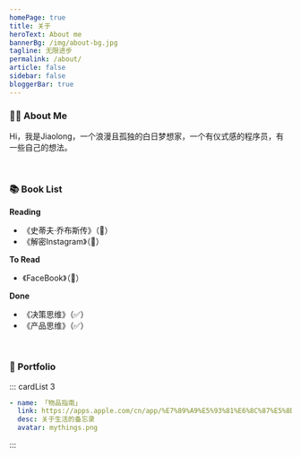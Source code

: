 ```yaml
---
homePage: true
title: 关于
heroText: About me
bannerBg: /img/about-bg.jpg
tagline: 无限进步
permalink: /about/
article: false
sidebar: false
bloggerBar: true
---
```


### 🧑🏻 About Me

Hi，我是Jiaolong，一个浪漫且孤独的白日梦想家，一个有仪式感的程序员，有一些自己的想法。


<br>

### 📚 Book List

**Reading**

- 《史蒂夫·乔布斯传》（📖）
- 《解密Instagram》（📖）

**To Read**

- 《FaceBook》（📘）


**Done**

- 《决策思维》（✅）
- 《产品思维》（✅）



<br>

### 🎈 Portfolio

::: cardList 3

```yaml
- name: 「物品指南」
  link: https://apps.apple.com/cn/app/%E7%89%A9%E5%93%81%E6%8C%87%E5%8D%97-%E5%85%B3%E4%BA%8E%E7%89%A9%E5%93%81%E7%9A%84%E5%A4%87%E5%BF%98%E5%BD%95/id1585221053?platform=iphone
  desc: 关于生活的备忘录
  avatar: mythings.png
```
:::


